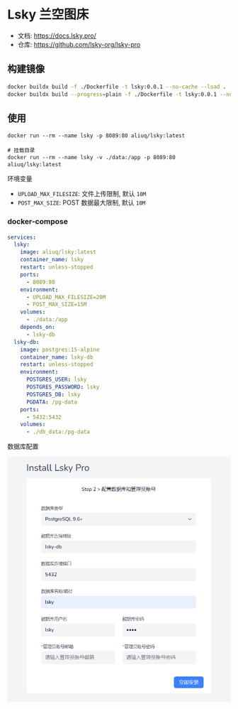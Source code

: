 # Lsky 兰空图床

+ 文档: <https://docs.lsky.pro/>
+ 仓库: <https://github.com/lsky-org/lsky-pro>

## 构建镜像

```bash
docker buildx build -f ./Dockerfile -t lsky:0.0.1 --no-cache --load .
docker buildx build --progress=plain -f ./Dockerfile -t lsky:0.0.1 --no-cache --load .
```

## 使用

```shell
docker run --rm --name lsky -p 8089:80 aliuq/lsky:latest

# 挂载目录
docker run --rm --name lsky -v ./data:/app -p 8089:80 aliuq/lsky:latest
```

环境变量

+ `UPLOAD_MAX_FILESIZE`: 文件上传限制, 默认 `10M`
+ `POST_MAX_SIZE`: POST 数据最大限制, 默认 `10M`

### docker-compose

```yaml
services:
  lsky:
    image: aliuq/lsky:latest
    container_name: lsky
    restart: unless-stopped
    ports:
      - 8089:80
    environment:
      - UPLOAD_MAX_FILESIZE=20M
      - POST_MAX_SIZE=15M
    volumes:
      - ./data:/app
    depends_on:
      - lsky-db
  lsky-db:
    image: postgres:15-alpine
    container_name: lsky-db
    restart: unless-stopped
    environment:
      POSTGRES_USER: lsky
      POSTGRES_PASSWORD: lsky
      POSTGRES_DB: lsky
      PGDATA: /pg-data
    ports:
      - 5432:5432
    volumes:
      - ./db_data:/pg-data
```

数据库配置

![screenshot](/app/lsky/assets/screenshot.png)
